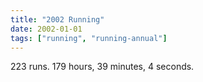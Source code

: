 ```yaml
---
title: "2002 Running"
date: 2002-01-01
tags: ["running", "running-annual"]
---
```


223 runs. 179 hours, 39 minutes, 4 seconds.

<!--more-->
